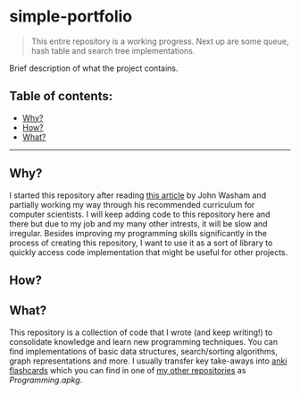 # simple-portfolio

> This entire repository is a working progress. Next up are some queue, hash table and search tree implementations.

Brief description of what the project contains.


## Table of contents:
- [Why?](#why)
- [How?](#how)
- [What?](#what)

---

## Why?

I started this repository after reading [this article](https://www.freecodecamp.org/news/why-i-studied-full-time-for-8-months-for-a-google-interview-cc662ce9bb13/) by John Washam and partially working my way through his recommended curriculum for computer scientists. I will keep adding code to this repository here and there but due to my job and my many other intrests, it will be slow and irregular. Besides improving my programming skills significantly in the process of creating this repository, I want to use it as a sort of library to quickly access code implementation that might be useful for other projects. 

## How?

## What?
This repository is a collection of code that I wrote (and keep writing!) to consolidate knowledge and learn new programming techniques. You can find implementations of basic data structures, search/sorting algorithms, graph representations and more. I usually transfer key take-aways into [anki flashcards](https://apps.ankiweb.net/)  which you can find in one of [my other repositories](https://github.com/mykingdomforapawn/ankiFlashcards) as *Programming.apkg*.
